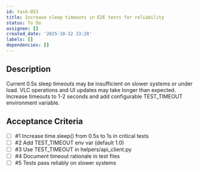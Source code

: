 ```yaml
---
id: task-053
title: Increase sleep timeouts in E2E tests for reliability
status: To Do
assignee: []
created_date: '2025-10-12 23:28'
labels: []
dependencies: []
---
```


## Description

Current 0.5s sleep timeouts may be insufficient on slower systems or under load. VLC operations and UI updates may take longer than expected. Increase timeouts to 1-2 seconds and add configurable TEST_TIMEOUT environment variable.

## Acceptance Criteria
<!-- AC:BEGIN -->
- [ ] #1 Increase time.sleep() from 0.5s to 1s in critical tests
- [ ] #2 Add TEST_TIMEOUT env var (default 1.0)
- [ ] #3 Use TEST_TIMEOUT in helpers/api_client.py
- [ ] #4 Document timeout rationale in test files
- [ ] #5 Tests pass reliably on slower systems
<!-- AC:END -->
